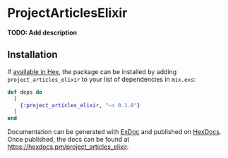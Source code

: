 # ProjectArticlesElixir

**TODO: Add description**

## Installation

If [available in Hex](https://hex.pm/docs/publish), the package can be installed
by adding `project_articles_elixir` to your list of dependencies in `mix.exs`:

```elixir
def deps do
  [
    {:project_articles_elixir, "~> 0.1.0"}
  ]
end
```

Documentation can be generated with [ExDoc](https://github.com/elixir-lang/ex_doc)
and published on [HexDocs](https://hexdocs.pm). Once published, the docs can
be found at <https://hexdocs.pm/project_articles_elixir>.

